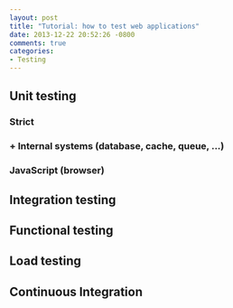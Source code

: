```yaml
---
layout: post
title: "Tutorial: how to test web applications"
date: 2013-12-22 20:52:26 -0800
comments: true
categories:
- Testing
---
```


## Unit testing

### Strict
### + Internal systems (database, cache, queue, ...)
### JavaScript (browser)

## Integration testing

## Functional testing

## Load testing

## Continuous Integration